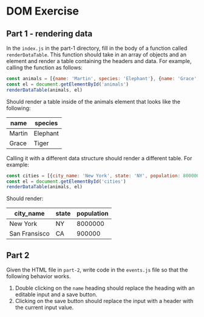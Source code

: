 # DOM Exercise

## Part 1 - rendering data

In the `index.js` in the part-1 directory, fill in the body of a function called `renderDataTable`. This function should take in an array of objects and an element and render a table containing the headers and data. For example, calling the function as follows:

```JavaScript
const animals = [{name: 'Martin', species: 'Elephant'}, {name: 'Grace', species: 'Tiger'}]
const el = document.getElementById('animals')
renderDataTable(animals, el)
```

Should render a table inside of the animals element that looks like the following:

| name      | species |
| ----------- | ----------- |
| Martin      | Elephant       |
| Grace   | Tiger        |

Calling it with a different data structure should render a different table. For example:

```JavaScript
const cities = [{city_name: 'New York', state: 'NY', population: 8000000}, {city_name: 'San Fransisco', state: 'CA', population: 900000}]
const el = document.getElementById('cities')
renderDataTable(animals, el)
```

Should render:

| city_name      | state | population |
| ----------- | ----------- |----------- |
| New York      | NY       |8000000 |
| San Fransisco   | CA        | 900000|

## Part 2

Given the HTML file in `part-2`, write code in the `events.js` file so that the following behavior works.

1. Double clicking on the `name` heading should replace the heading with an editable input and a save button.
2. Clicking on the save button should replace the input with a header with the current input value.
